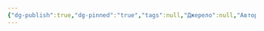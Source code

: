 ```yaml
---
{"dg-publish":true,"dg-pinned":"true","tags":null,"Джерело":null,"Автор":null,"Редактор":null,"permalink":"/avtori/leynar/","pinned":"true","dgPassFrontmatter":true}
---
```


